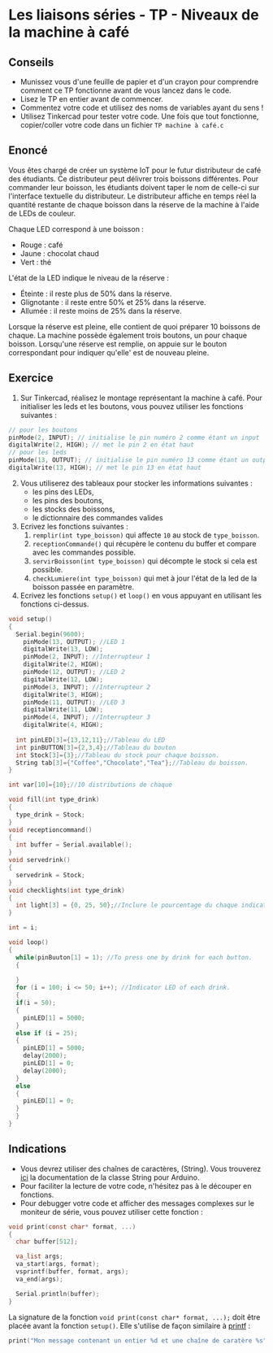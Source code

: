 # Les liaisons séries - TP - Niveaux de la machine à café

## Conseils

-   Munissez vous d'une feuille de papier et d'un crayon pour comprendre comment ce TP fonctionne avant de vous lancez dans le code.
-   Lisez le TP en entier avant de commencer.
-   Commentez votre code et utilisez des noms de variables ayant du sens !
-   Utilisez Tinkercad pour tester votre code. Une fois que tout fonctionne, copier/coller votre code dans un fichier `TP machine à café.c`

## Enoncé

Vous êtes chargé de créer un système IoT pour le futur distributeur de café des étudiants. Ce distributeur peut délivrer trois boissons différentes. Pour commander leur boisson, les étudiants doivent taper le nom de celle-ci sur l'interface textuelle du distributeur. Le distributeur affiche en temps réel la quantité restante de chaque boisson dans la réserve de la machine à l'aide de LEDs de couleur.

Chaque LED correspond à une boisson :

-   Rouge : café
-   Jaune : chocolat chaud
-   Vert : thé

L'état de la LED indique le niveau de la réserve :

-   Éteinte : il reste plus de 50% dans la réserve.
-   Glignotante : il reste entre 50% et 25% dans la réserve.
-   Allumée : il reste moins de 25% dans la réserve.

Lorsque la réserve est pleine, elle contient de quoi préparer 10 boissons de chaque. La machine possède également trois boutons, un pour chaque boisson. Lorsqu'une réserve est remplie, on appuie sur le bouton correspondant pour indiquer qu'elle' est de nouveau pleine.

## Exercice

1. Sur Tinkercad, réalisez le montage représentant la machine à café.
Pour initialiser les leds et les boutons, vous pouvez utiliser les fonctions suivantes :
```ino
// pour les boutons
pinMode(2, INPUT); // initialise le pin numéro 2 comme étant un input
digitalWrite(2, HIGH); // met le pin 2 en état haut
// pour les leds
pinMode(13, OUTPUT); // initialise le pin numéro 13 comme étant un output
digitalWrite(13, HIGH); // met le pin 13 en état haut
```
2. Vous utiliserez des tableaux pour stocker les informations suivantes :
    * les pins des LEDs,
    * les pins des boutons,
    * les stocks des boissons,
    * le dictionnaire des commandes valides
3. Ecrivez les fonctions suivantes :
    1. `remplir(int type_boisson)` qui affecte `10` au stock de `type_boisson`.
    2. `receptionCommande()` qui récupère le contenu du buffer et compare avec les commandes possible.
    3. `servirBoisson(int type_boisson)` qui décompte le stock si cela est possible.
    4. `checkLumiere(int type_boisson)` qui met à jour l'état de la led de la boisson passée en paramètre.
4. Ecrivez les fonctions `setup()` et `loop()` en vous appuyant en utilisant les fonctions ci-dessus.

```C++
void setup()
{
  Serial.begin(9600);
	pinMode(13, OUTPUT); //LED 1
	digitalWrite(13, LOW);
	pinMode(2, INPUT); //Interrupteur 1
	digitalWrite(2, HIGH);
  	pinMode(12, OUTPUT); //LED 2
	digitalWrite(12, LOW);
	pinMode(3, INPUT); //Interrupteur 2
	digitalWrite(3, HIGH);
  	pinMode(11, OUTPUT); //LED 3
	digitalWrite(11, LOW);
	pinMode(4, INPUT); //Interrupteur 3
	digitalWrite(4, HIGH);
  
  int pinLED[3]={13,12,11};//Tableau du LED
  int pinBUTTON[3]={2,3,4};//Tableau du bouton
  int Stock[3]={3};//Tableau du stock pour chaque boisson.
  String tab[3]={"Coffee","Chocolate","Tea"};//Tableau du boisson.
}

int var[10]={10};//10 distributions de chaque

void fill(int type_drink)
{
  type_drink = Stock;
}
void receptioncommand()
{
  int buffer = Serial.available();
}
void servedrink()
{
  servedrink = Stock;
}
void checklights(int type_drink)
{
  int light[3] = {0, 25, 50};//Inclure le pourcentage du chaque indication.
}

int = i;

void loop()
{
  while(pinBuuton[1] = 1); //To press one by drink for each button.
  {
    
  }
  for (i = 100; i <= 50; i++); //Indicator LED of each drink.
  {
  if(i = 50);
  {
    pinLED[1] = 5000;
  }
  else if (i = 25);
  {
    pinLED[1] = 5000;
    delay(2000);
    pinLED[1] = 0;
    delay(2000);
  }
  else
  {
    pinLED[1] = 0;
  }
  }
}
```

## Indications

-   Vous devrez utiliser des chaînes de caractères, (String). Vous trouverez [ici](https://www.arduino.cc/reference/en/language/variables/data-types/stringobject/) la documentation de la classe String pour Arduino.
-   Pour faciliter la lecture de votre code, n'hésitez pas à le découper en fonctions.
-   Pour debugger votre code et afficher des messages complexes sur le moniteur de série, vous pouvez utiliser cette fonction :

```C
void print(const char* format, ...)
{
  char buffer[512];

  va_list args;
  va_start(args, format);
  vsprintf(buffer, format, args);
  va_end(args);

  Serial.println(buffer);
}
```

La signature de la fonction `void print(const char* format, ...);` doit être placée avant la fonction `setup()`. Elle s'utilise de façon similaire à [printf](https://www.geeksforgeeks.org/printf-in-c/) :

```C
print("Mon message contenant un entier %d et une chaîne de caratère %s", var_entiere, var_string.c_str())
```
